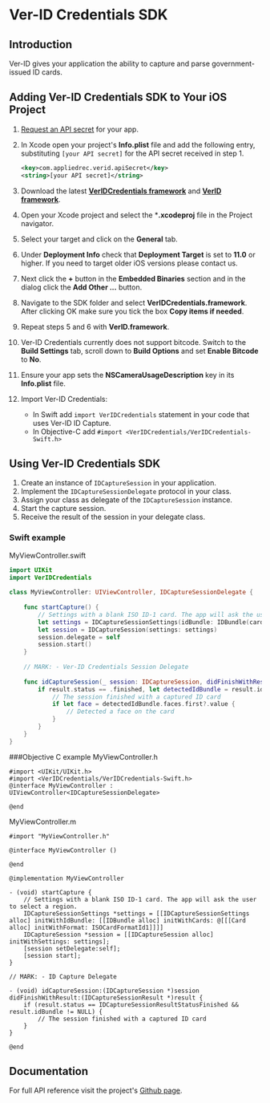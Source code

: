 # Ver-ID Credentials SDK

## Introduction

Ver-ID gives your application the ability to capture and parse government-issued ID cards.

## Adding Ver-ID Credentials SDK to Your iOS Project

1. [Request an API secret](https://dev.ver-id.com/admin/register) for your app.
1. In Xcode open your project's **Info.plist** file and add the following entry,  substituting `[your API secret]` for the API secret received in step 1.

	~~~xml
	<key>com.appliedrec.verid.apiSecret</key>
	<string>[your API secret]</string>
	~~~
1. Download the latest [**VerIDCredentials framework**](https://github.com/AppliedRecognition/Ver-ID-Credentials-iOS-Sample/tree/master/Frameworks/VerIDCredentials.framework) and [**VerID framework**](https://github.com/AppliedRecognition/Ver-ID-Credentials-iOS-Sample/tree/master/Frameworks/VerID.framework).
2. Open your Xcode project and select the ***.xcodeproj** file in the Project navigator.
3. Select your target and click on the **General** tab.
4. Under **Deployment Info** check that **Deployment Target** is set to **11.0** or higher. If you need to target older iOS versions please contact us.
5. Next click the **+** button in the **Embedded Binaries** section and in the dialog click the **Add Other ...** button.
6. Navigate to the SDK folder and select **VerIDCredentials.framework**. After clicking OK make sure you tick the box **Copy items if needed**.
7. Repeat steps 5 and 6 with **VerID.framework**.
7. Ver-ID Credentials currently does not support bitcode. Switch to the **Build Settings** tab, scroll down to **Build Options** and set **Enable Bitcode** to **No**.
8. Ensure your app sets the **NSCameraUsageDescription** key in its **Info.plist** file.
9. Import Ver-ID Credentials:
	- In Swift add `import VerIDCredentials` statement in your code that uses Ver-ID ID Capture.
	- In Objective-C add `#import <VerIDCredentials/VerIDCredentials-Swift.h>`

## Using Ver-ID Credentials SDK

1. Create an instance of `IDCaptureSession` in your application. 
2. Implement the `IDCaptureSessionDelegate` protocol in your class.
3. Assign your class as delegate of the `IDCaptureSession` instance.
4. Start the capture session.
5. Receive the result of the session in your delegate class.

### Swift example
MyViewController.swift
	
~~~swift
import UIKit
import VerIDCredentials
	
class MyViewController: UIViewController, IDCaptureSessionDelegate {
	
	func startCapture() {
        // Settings with a blank ISO ID-1 card. The app will ask the user to select a region.
        let settings = IDCaptureSessionSettings(idBundle: IDBundle(cards: [Card(format: .id1)]))
        let session = IDCaptureSession(settings: settings)
        session.delegate = self
        session.start()
	}
	
	// MARK: - Ver-ID Credentials Session Delegate
	
	func idCaptureSession(_ session: IDCaptureSession, didFinishWithResult result: IDCaptureSessionResult) {
		if result.status == .finished, let detectedIdBundle = result.idBundle {
			// The session finished with a captured ID card
			if let face = detectedIdBundle.faces.first?.value {
				// Detected a face on the card
			}
		}
	}
}
~~~
###Objective C example
MyViewController.h

~~~objc
#import <UIKit/UIKit.h>
#import <VerIDCredentials/VerIDCredentials-Swift.h>
@interface MyViewController : UIViewController<IDCaptureSessionDelegate>
	
@end
~~~	
MyViewController.m
	
~~~objc
#import "MyViewController.h"
	
@interface MyViewController ()

@end

@implementation MyViewController

- (void) startCapture {
    // Settings with a blank ISO ID-1 card. The app will ask the user to select a region.
    IDCaptureSessionSettings *settings = [[IDCaptureSessionSettings alloc] initWithIdBundle: [[IDBundle alloc] initWithCards: @[[[Card alloc] initWithFormat: ISOCardFormatId1]]]]
    IDCaptureSession *session = [[IDCaptureSession alloc] initWithSettings: settings];
    [session setDelegate:self];
    [session start];
}

// MARK: - ID Capture Delegate

- (void) idCaptureSession:(IDCaptureSession *)session didFinishWithResult:(IDCaptureSessionResult *)result {
    if (result.status == IDCaptureSessionResultStatusFinished && result.idBundle != NULL) {
	    // The session finished with a captured ID card
    }
}

@end
~~~

## Documentation
For full API reference visit the project's [Github page](https://appliedrecognition.github.io/Ver-ID-Credentials-iOS-Sample/).
